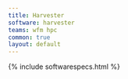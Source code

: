 ```yaml
---
title: Harvester
software: harvester
teams: wfm hpc
common: true
layout: default
---
```


{% include softwarespecs.html %}
